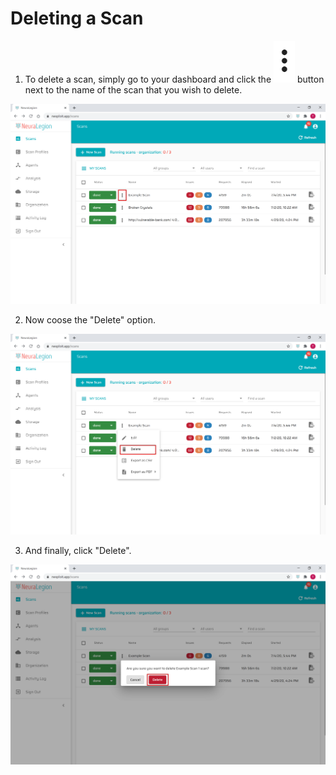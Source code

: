# Deleting a Scan
1. To delete a scan, simply go to your dashboard and click the ![vertical_dots](media/vertical_dots.png ':size=1%') button next to the name of the scan that you wish to delete.

![Delete Scan 01](media/delete-scan-01.png ':size=100%')

2. Now coose the "Delete" option.

![Delete Scan 02](media/delete-scan-02.png ':size=100%')

3. And finally, click "Delete".

![Delete Scan 03](media/delete-scan-03.png ':size=100%')
